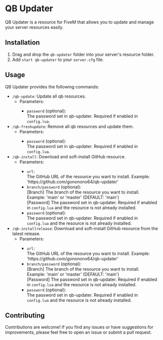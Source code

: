 <h1>QB Updater</h1>

<p>QB Updater is a resource for FiveM that allows you to update and manage your server resources easily.</p>

<h2>Installation</h2>

<ol>
  <li>Drag and drop the <code>qb-updater</code> folder into your server's resource folder.</li>
  <li>Add <code>start qb-updater</code> to your <code>server.cfg</code> file.</li>
</ol>

<h2>Usage</h2>

<p>QB Updater provides the following commands:</p>

<ul>
  <li>
    <code>/qb-update</code>: Update all qb resources.
    <ul>
      <li>Parameters:</li>
      <ul>
        <li><code>password</code> (optional):<br>The password set in qb-updater. Required if enabled in <code>config.lua</code>.</li>
      </ul>
    </ul>
  </li>
  
  <li>
    <code>/qb-freshupdate</code>: Remove all qb resources and update them.
    <ul>
      <li>Parameters:</li>
      <ul>
        <li><code>password</code> (optional):<br>The password set in qb-updater. Required if enabled in <code>config.lua</code>.</li>
      </ul>
    </ul>
  </li>
  
  <li>
    <code>/qb-install</code>: Download and soft-install GitHub resource.
    <ul>
      <li>Parameters:</li>
      <ul>
        <li><code>url</code>:<br>The GitHub URL of the resource you want to install. Example: 'https://github.com/gononono64/qb-updater'</li>
        <li><code>branch/password</code> (optional):<br>[Branch] The branch of the resource you want to install. Example: 'main' or 'master' (DEFAULT: 'main') <br> [Password] The password set in qb-updater. Required if enabled in <code>config.lua</code> and the resource is not already installed.</li>
        <li><code>password</code> (optional):<br>The password set in qb-updater. Required if enabled in <code>config.lua</code> and the resource is not already installed.</li>
      </ul>
    </ul>
  </li>
  
  <li>
    <code>/qb-installrelease</code>: Download and soft-install GitHub resource from the latest release.
    <ul>
      <li>Parameters:</li>
      <ul>
        <li><code>url</code>:<br>The GitHub URL of the resource you want to install. Example: 'https://github.com/gononono64/qb-updater'</li>
        <li><code>branch/password</code> (optional):<br>[Branch] The branch of the resource you want to install. Example: 'main' or 'master' (DEFAULT: 'main') <br> [Password] The password set in qb-updater. Required if enabled in <code>config.lua</code> and the resource is not already installed.</li>
        <li><code>password</code> (optional):<br>The password set in qb-updater. Required if enabled in <code>config.lua</code> and the resource is not already installed.</li>
      </ul>
    </ul>
  </li>
</ul>

<h2>Contributing</h2>

<p>Contributions are welcome! If you find any issues or have suggestions for improvements, please feel free to open an issue or submit a pull request.</p>

